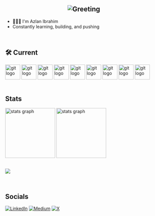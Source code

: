 <h2 align="center">
  <img src="https://readme-typing-svg.herokuapp.com?font=Gluten&size=48&duration=3000&pause=1000&repeat=false&color=AB8FFE&vCenter=true&random=false&width=1200&height=100&lines=G'day%2C+Mate!" alt="Greeting" />
</h2>

- 🧑🏻‍💻 I'm Azlan Ibrahim 
- Constantly learning, building, and pushing

<br>

## 🛠 Current
<div>
  <img src="https://skillicons.dev/icons?i=html" height="48" width="48" alt="git logo" />
  <img src="https://skillicons.dev/icons?i=css" height="48" width="48" alt="git logo" />
  <img src="https://skillicons.dev/icons?i=sass" height="48" width="48" alt="git logo" />
  <img src="https://skillicons.dev/icons?i=javascript" height="48" width="48" alt="git logo" />
  <img src="https://skillicons.dev/icons?i=tailwind" height="48" width="48" alt="git logo" />
  <img src="https://skillicons.dev/icons?i=git" height="48" width="48" alt="git logo" />
  <img src="https://skillicons.dev/icons?i=github" height="48" width="48" alt="git logo" />
  <img src="https://skillicons.dev/icons?i=react" height="48" width="48" alt="git logo" />
  <img src="https://skillicons.dev/icons?i=figma" height="48" width="48" alt="git logo" />
</div>

<br>

## Stats
<div align="left">
  <img
    src="https://github-readme-stats.vercel.app/api?username=azlibdar&theme=nord&hide_border=true&include_all_commits=false&count_private=false"
    height="160"
    alt="stats graph"
  />
  <img
    src="https://github-readme-stats.vercel.app/api/top-langs/?username=azlibdar&theme=nord&hide_border=true&include_all_commits=false&count_private=false&layout=compact"
    height="160"
    alt="stats graph"
  />
</div>

<br>

[![](https://visitcount.itsvg.in/api?id=azlibdar&icon=0&color=0)](https://visitcount.itsvg.in)

<br>

## Socials
[![LinkedIn](https://img.shields.io/badge/LinkedIn-%230077B5.svg?logo=linkedin&logoColor=white)](https://linkedin.com/in/azlibdar) 
[![Medium](https://img.shields.io/badge/Medium-12100E?logo=medium&logoColor=white)](https://medium.com/@azlibdar) 
[![X](https://img.shields.io/badge/X-black.svg?logo=X&logoColor=white)](https://x.com/azlibdar) 
